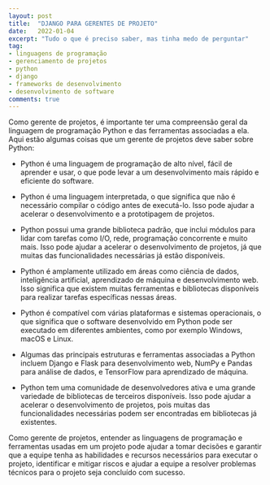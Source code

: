 ```yaml
---
layout: post
title:  "DJANGO PARA GERENTES DE PROJETO"
date:   2022-01-04
excerpt: "Tudo o que é preciso saber, mas tinha medo de perguntar"
tag:
- linguagens de programação
- gerenciamento de projetos
- python
- django
- frameworks de desenvolvimento
- desenvolvimento de software
comments: true
---
```

Como gerente de projetos, é importante ter uma compreensão geral da linguagem de programação Python e das ferramentas associadas a ela. Aqui estão algumas coisas que um gerente de projetos deve saber sobre Python:

- Python é uma linguagem de programação de alto nível, fácil de aprender e usar, o que pode levar a um desenvolvimento mais rápido e eficiente do software.

- Python é uma linguagem interpretada, o que significa que não é necessário compilar o código antes de executá-lo. Isso pode ajudar a acelerar o desenvolvimento e a prototipagem de projetos.

- Python possui uma grande biblioteca padrão, que inclui módulos para lidar com tarefas como I/O, rede, programação concorrente e muito mais. Isso pode ajudar a acelerar o desenvolvimento de projetos, já que muitas das funcionalidades necessárias já estão disponíveis.

- Python é amplamente utilizado em áreas como ciência de dados, inteligência artificial, aprendizado de máquina e desenvolvimento web. Isso significa que existem muitas ferramentas e bibliotecas disponíveis para realizar tarefas específicas nessas áreas.

- Python é compatível com várias plataformas e sistemas operacionais, o que significa que o software desenvolvido em Python pode ser executado em diferentes ambientes, como por exemplo Windows, macOS e Linux.

- Algumas das principais estruturas e ferramentas associadas a Python incluem Django e Flask para desenvolvimento web, NumPy e Pandas para análise de dados, e TensorFlow para aprendizado de máquina.

- Python tem uma comunidade de desenvolvedores ativa e uma grande variedade de bibliotecas de terceiros disponíveis. Isso pode ajudar a acelerar o desenvolvimento de projetos, pois muitas das funcionalidades necessárias podem ser encontradas em bibliotecas já existentes.

Como gerente de projetos, entender as linguagens de programação e ferramentas usadas em um projeto pode ajudar a tomar decisões e garantir que a equipe tenha as habilidades e recursos necessários para executar o projeto, identificar e mitigar riscos e ajudar a equipe a resolver problemas técnicos para o projeto seja concluído com sucesso.